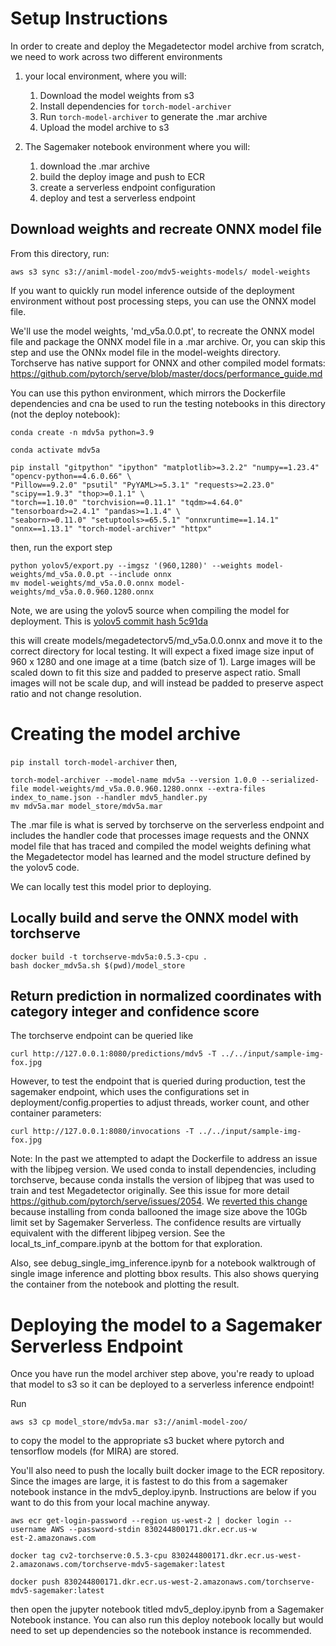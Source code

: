 # Setup Instructions

In order to create and deploy the Megadetector model archive from scratch, we need to work across two different environments

1. your local environment, where you will:
   1. Download the model weights from s3
   2. Install dependencies for `torch-model-archiver`
   3. Run `torch-model-archiver` to generate the .mar archive
   4. Upload the model archive to s3

2. The Sagemaker notebook environment where you will:
   1. download the .mar archive
   2. build the deploy image and push to ECR
   3. create a serverless endpoint configuration
   4. deploy and test a serverless endpoint

## Download weights and recreate ONNX model file

From this directory, run:
```
aws s3 sync s3://animl-model-zoo/mdv5-weights-models/ model-weights
```

If you want to quickly run model inference outside of the deployment environment without post processing steps, you can use the ONNX model file.

We'll use the model weights, 'md_v5a.0.0.pt', to recreate the ONNX model file and package the ONNX model file in a .mar archive. Or, you can skip this step and use the ONNx model file in the model-weights directory. Torchserve has native support for ONNX and other compiled model formats: https://github.com/pytorch/serve/blob/master/docs/performance_guide.md

You can use this python environment, which mirrors the Dockerfile dependencies and cna be used to run the testing notebooks in this directory (not the deploy notebook):

`conda create -n mdv5a python=3.9`

```
conda activate mdv5a

pip install "gitpython" "ipython" "matplotlib>=3.2.2" "numpy==1.23.4" "opencv-python==4.6.0.66" \
"Pillow==9.2.0" "psutil" "PyYAML>=5.3.1" "requests>=2.23.0" "scipy==1.9.3" "thop>=0.1.1" \
"torch==1.10.0" "torchvision==0.11.1" "tqdm>=4.64.0" "tensorboard>=2.4.1" "pandas>=1.1.4" \
"seaborn>=0.11.0" "setuptools>=65.5.1" "onnxruntime==1.14.1" "onnx==1.13.1" "torch-model-archiver" "httpx"
```
then, run the export step

```
python yolov5/export.py --imgsz '(960,1280)' --weights model-weights/md_v5a.0.0.pt --include onnx
mv model-weights/md_v5a.0.0.onnx model-weights/md_v5a.0.0.960.1280.onnx
```

Note, we are using the yolov5 source when compiling the model for deployment. This is [yolov5 commit hash 5c91da](https://github.com/ultralytics/yolov5/tree/5c91daeaecaeca709b8b6d13bd571d068fdbd003)


this will create models/megadetectorv5/md_v5a.0.0.onnx and move it to the correct directory for local testing. It will expect a fixed image size input of 960 x 1280 and one image at a time (batch size of 1). Large images will be scaled down to fit this size and padded to preserve aspect ratio. Small images will not be scale dup, and will instead be padded to preserve aspect ratio and not change resolution.


# Creating the model archive

`pip install torch-model-archiver` then,

```
torch-model-archiver --model-name mdv5a --version 1.0.0 --serialized-file model-weights/md_v5a.0.0.960.1280.onnx --extra-files index_to_name.json --handler mdv5_handler.py
mv mdv5a.mar model_store/mdv5a.mar
```

The .mar file is what is served by torchserve on the serverless endpoint and includes the handler code that processes image requests and the ONNX model file that has traced and compiled the model weights defining what the Megadetector model has learned and the model structure defined by the yolov5 code.

We can locally test this model prior to deploying.

## Locally build and serve the ONNX model with torchserve

```
docker build -t torchserve-mdv5a:0.5.3-cpu .
bash docker_mdv5a.sh $(pwd)/model_store
```

## Return prediction in normalized coordinates with category integer and confidence score

The torchserve endpoint can be queried like
```
curl http://127.0.0.1:8080/predictions/mdv5 -T ../../input/sample-img-fox.jpg
```

However, to test the endpoint that is queried during production, test the sagemaker endpoint, which uses the configurations set in deployment/config.properties to adjust threads, worker count, and other container parameters:

```
curl http://127.0.0.1:8080/invocations -T ../../input/sample-img-fox.jpg
```

Note: In the past we attempted to adapt the Dockerfile to address an issue with the libjpeg version. We used conda to install dependencies, including torchserve, because conda installs the version of libjpeg that was used to train and test Megadetector originally. See this issue for more detail https://github.com/pytorch/serve/issues/2054. We [reverted this change](https://github.com/tnc-ca-geo/animl-ml/pull/98/commits/b2bbff5316fbb15023025b2373dcdc9354dd26a7) because installing from conda ballooned the image size above the 10Gb limit set by Sagemaker Serverless. The confidence results are virtually equivalent with the different libjpeg version. See the local_ts_inf_compare.ipynb at the bottom for that exploration. 

Also, see debug_single_img_inference.ipynb for a notebook walktrough of single image inference and plotting bbox results. This also shows querying the container from the notebook and plotting the result.

# Deploying the model to a Sagemaker Serverless Endpoint

Once you have run the model archiver step above, you're ready to upload that model to s3 so it can be deployed to a serverless inference endpoint!

Run 


`aws s3 cp model_store/mdv5a.mar s3://animl-model-zoo/`

to copy the model to the appropriate s3 bucket where pytorch and tensorflow models (for MIRA) are stored.

You'll also need to push the locally built docker image to the ECR repository. Since the images are large, it is fastest to do this from a sagemaker notebook instance in the mdv5_deploy.ipynb. Instructions are below if you want to do this from your local machine anyway.

```
aws ecr get-login-password --region us-west-2 | docker login --username AWS --password-stdin 830244800171.dkr.ecr.us-w
est-2.amazonaws.com

docker tag cv2-torchserve:0.5.3-cpu 830244800171.dkr.ecr.us-west-2.amazonaws.com/torchserve-mdv5-sagemaker:latest

docker push 830244800171.dkr.ecr.us-west-2.amazonaws.com/torchserve-mdv5-sagemaker:latest
```

then open the jupyter notebook titled mdv5_deploy.ipynb from a Sagemaker Notebook instance. You can also run this deploy notebook locally but would need to set up dependencies so the notebook instance is recommended.
